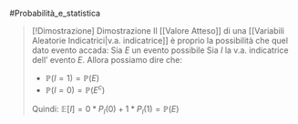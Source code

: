 #Probabilità_e_statistica 
>[!Dimostrazione]  Dimostrazione
>Il [[Valore Atteso]] di una [[Variabili Aleatorie Indicatrici|v.a. indicatrice]] è proprio la possibilità che quel dato evento accada:
>Sia $E$ un evento possibile
>Sia $I$ la v.a. indicatrice dell’ evento $E$.
>Allora possiamo dire che:
>- $\mathbb{P}(I=1)=\mathbb{P}(E)$
>- $\mathbb{P}(I=0)=\mathbb{P}(E^c)$
> 
>Quindi:
>$\mathbb{E}[I]=0*P_{I}(0)+1*P_{I}(1)=\mathbb{P}(E)$


